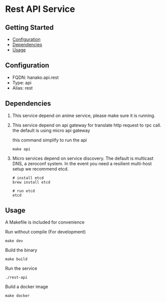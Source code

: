 # Rest API Service

## Getting Started

- [Configuration](#configuration)
- [Dependencies](#dependencies)
- [Usage](#usage)

## Configuration

- FQDN: hanako.api.rest
- Type: api
- Alias: rest


## Dependencies

1. This service depend on anime service, please make sure it is running.
2. This service depend on api gateway for translate http request to rpc call.
the default is using micro api gateway

    this command simplify to run the api 
    ```
    make api
    ```
3. Micro services depend on service discovery. The default is multicast DNS, a zeroconf system.
In the event you need a resilient multi-host setup we recommend etcd.

    ```
    # install etcd
    brew install etcd
    
    # run etcd
    etcd
    ```
   
## Usage

A Makefile is included for convenience

Run without compile (For development)
```cgo
make dev
```

Build the binary
```
make build
```

Run the service
```
./rest-api
```

Build a docker image
```
make docker
```